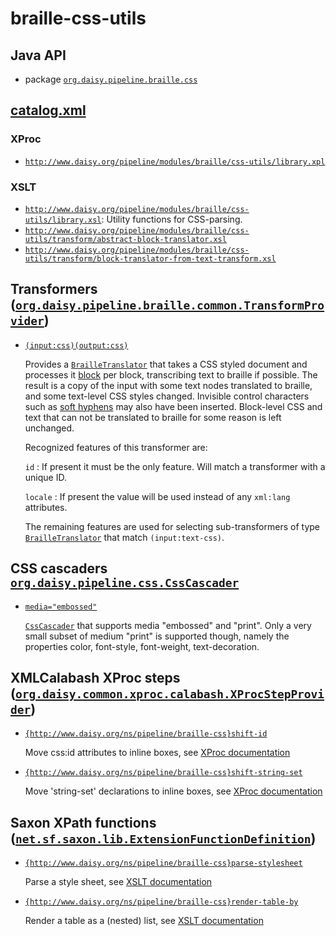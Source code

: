 # braille-css-utils

## Java API

- package [`org.daisy.pipeline.braille.css`](java/org/daisy/pipeline/braille/css/)

## [catalog.xml](resources/META-INF/catalog.xml)

### XProc

- [`http://www.daisy.org/pipeline/modules/braille/css-utils/library.xpl`](resources/xml/library.xpl)

### XSLT

- [`http://www.daisy.org/pipeline/modules/braille/css-utils/library.xsl`](resources/xml/library.xsl): Utility functions for CSS-parsing.
- [`http://www.daisy.org/pipeline/modules/braille/css-utils/transform/abstract-block-translator.xsl`](resources/xml/transform/abstract-block-translator.xsl)
- [`http://www.daisy.org/pipeline/modules/braille/css-utils/transform/block-translator-from-text-transform.xsl`](resources/xml/transform/block-translator-from-text-transform.xsl)

## Transformers ([`org.daisy.pipeline.braille.common.TransformProvider`](http://daisy.github.io/pipeline/api/org/daisy/pipeline/braille/common/TransformProvider.html))

- [`(input:css)(output:css)`](java/org/daisy/pipeline/braille/css/impl/CSSBlockTransform.java)

  Provides a
  [`BrailleTranslator`](http://daisy.github.io/pipeline/api/org/daisy/pipeline/braille/common/BrailleTranslator.html)
  that takes a CSS styled document and processes it
  [block](https://www.w3.org/TR/2007/WD-css3-box-20070809/#block-level)
  per block, transcribing text to braille if possible. The result is a
  copy of the input with some text nodes translated to braille, and
  some text-level CSS styles changed. Invisible control characters
  such as [soft
  hyphens](https://www.unicode.org/reports/tr14/tr14-39.html#SoftHyphen)
  may also have been inserted. Block-level CSS and text that can not
  be translated to braille for some reason is left unchanged.

  Recognized features of this transformer are:

  `id`
  : If present it must be the only feature. Will match a transformer with a unique ID.

  `locale`
  : If present the value will be used instead of any `xml:lang` attributes.

  The remaining features are used for selecting sub-transformers of
  type
  [`BrailleTranslator`](http://daisy.github.io/pipeline/api/org/daisy/pipeline/braille/common/BrailleTranslator.html)
  that match `(input:text-css)`.
  
## CSS cascaders [`org.daisy.pipeline.css.CssCascader`](http://daisy.github.io/pipeline/api/org/daisy/pipeline/css/CssCascader.html)

- [`media="embossed"`](java/org/daisy/pipeline/braille/css/impl/BrailleCssCascader.java)

  [`CssCascader`](http://daisy.github.io/pipeline/api/org/daisy/pipeline/css/CssCascader.html)
  that supports media "embossed" and "print". Only a very small subset
  of medium "print" is supported though, namely the properties color,
  font-style, font-weight, text-decoration.

## XMLCalabash XProc steps ([`org.daisy.common.xproc.calabash.XProcStepProvider`](http://daisy.github.io/pipeline/api/org/daisy/common/xproc/calabash/XProcStepProvider.html))

- [`{http://www.daisy.org/ns/pipeline/braille-css}shift-id`](java/org/daisy/pipeline/braille/css/calabash/impl/CssShiftIdStep.java)

  Move css:id attributes to inline boxes, see [XProc documentation](resources/xml/shift-id.xpl)

- [`{http://www.daisy.org/ns/pipeline/braille-css}shift-string-set`](java/org/daisy/pipeline/braille/css/calabash/impl/CssShiftStringSetStep.java)

  Move 'string-set' declarations to inline boxes, see [XProc documentation](resources/xml/shift-string-set.xpl)

## Saxon XPath functions ([`net.sf.saxon.lib.ExtensionFunctionDefinition`](https://www.saxonica.com/html/documentation9.8/javadoc/net/sf/saxon/lib/ExtensionFunctionDefinition.html))

- [`{http://www.daisy.org/ns/pipeline/braille-css}parse-stylesheet`](java/org/daisy/pipeline/braille/css/saxon/impl/ParseStylesheetDefinition.java)

  Parse a style sheet, see [XSLT documentation](resources/xml/base.xsl)

- [`{http://www.daisy.org/ns/pipeline/braille-css}render-table-by`](java/org/daisy/pipeline/braille/css/saxon/impl/RenderTableByDefinition.java)

  Render a table as a (nested) list, see [XSLT documentation](resources/xml/library.xsl)


<link rev="dp2:doc" href="./"/>
<link rev="dp2:doc" href="java/org/daisy/pipeline/braille/css/impl/CSSBlockTransform.java"/>
<link rev="dp2:doc" href="java/org/daisy/pipeline/braille/css/impl/BrailleCssCascader.java"/>
<link rev="dp2:doc" href="java/org/daisy/pipeline/braille/css/calabash/impl/CssShiftIdStep.java"/>
<link rev="dp2:doc" href="java/org/daisy/pipeline/braille/css/calabash/impl/CssShiftStringSetStep.java"/>
<link rev="dp2:doc" href="java/org/daisy/pipeline/braille/css/saxon/impl/ParseStylesheetDefinition.java"/>
<link rev="dp2:doc" href="java/org/daisy/pipeline/braille/css/saxon/impl/RenderTableByDefinition.java"/>
<link rel="rdf:type" href="http://www.daisy.org/ns/pipeline/apidoc"/>
